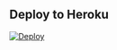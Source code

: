 ## Deploy to Heroku

[![Deploy](https://www.herokucdn.com/deploy/button.svg)](https://heroku.com/deploy?template=https://github.com/ABULQOSIMRafiqov/nanotech)
